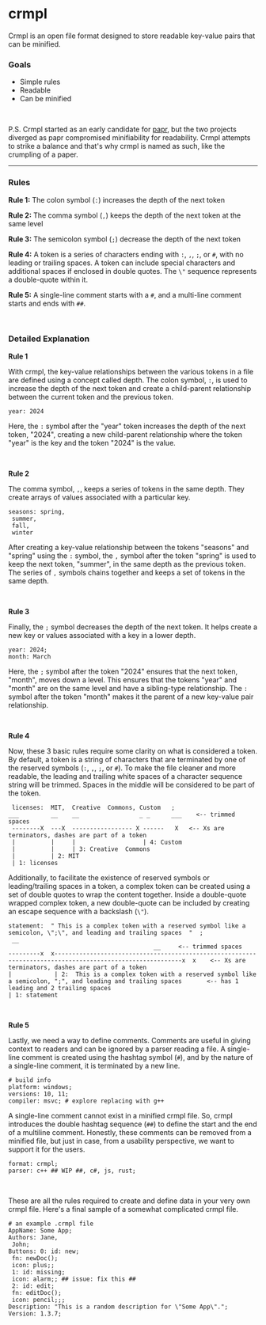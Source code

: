# crmpl
Crmpl is an open file format designed to store readable key-value pairs that can be minified.

### Goals
- Simple rules
- Readable
- Can be minified

<br />

P.S. Crmpl started as an early candidate for [papr](https://github.com/hibzzgames/papr), but the two projects diverged as papr compromised minifiability for readability. Crmpl attempts to strike a balance and that's why crmpl is named as such, like the crumpling of a paper.

---

### Rules
**Rule 1:** The colon symbol (`:`) increases the depth of the next token

**Rule 2:** The comma symbol (`,`) keeps the depth of the next token at the same level

**Rule 3:** The semicolon symbol (`;`) decrease the depth of the next token

**Rule 4:** A token is a series of characters ending with `:`, `,`, `;`, or `#`, with no leading or trailing spaces. A token can include special characters and additional spaces if enclosed in double quotes. The `\"` sequence represents a double-quote within it.

**Rule 5:** A single-line comment starts with a `#`, and a multi-line comment starts and ends with `##`.

<br />

### Detailed Explanation
**Rule 1**

With crmpl, the key-value relationships between the various tokens in a file are defined using a concept called depth. The colon symbol, `:`, is used to increase the depth of the next token and create a child-parent relationship between the current token and the previous token.

```
year: 2024
```

Here, the `:` symbol after the "year" token increases the depth of the next token, "2024", creating a new child-parent relationship where the token "year" is the key and the token "2024" is the value.

<br />

**Rule 2**

The comma symbol, `,`, keeps a series of tokens in the same depth. They create arrays of values associated with a particular key.

```
seasons: spring,
 summer,
 fall,
 winter
```

After creating a key-value relationship between the tokens "seasons" and "spring" using the `:` symbol, the `,` symbol after the token "spring" is used to keep the next token, "summer", in the same depth as the previous token. The series of `,` symbols chains together and keeps a set of tokens in the same depth.

<br />

**Rule 3**

Finally, the `;` symbol decreases the depth of the next token. It helps create a new key or values associated with a key in a lower depth.

```
year: 2024;
month: March
```

Here, the `;` symbol after the token "2024" ensures that the next token, "month", moves down a level. This ensures that the tokens "year" and "month" are on the same level and have a sibling-type relationship. The `:` symbol after the token "month" makes it the parent of a new key-value pair relationship.

<br />

**Rule 4**

Now, these 3 basic rules require some clarity on what is considered a token. By default, a token is a string of characters that are terminated by one of the reserved symbols (`:`, `,`, `;`, or `#`). To make the file cleaner and more readable, the leading and trailing white spaces of a character sequence string will be trimmed. Spaces in the middle will be considered to be part of the token.

```
 licenses:  MIT,  Creative  Commons, Custom   ;
___         __    __                 _ _      ___    <-- trimmed spaces
 --------X  ---X  ----------------- X ------   X   <-- Xs are terminators, dashes are part of a token
 |          |     |                   | 4: Custom
 |          |     | 3: Creative  Commons
 |          | 2: MIT
 | 1: licenses
```

Additionally, to facilitate the existence of reserved symbols or leading/trailing spaces in a token, a complex token can be created using a set of double quotes to wrap the content together. Inside a double-quote wrapped complex token, a new double-quote can be included by creating an escape sequence with a backslash (`\"`).

```
statement:  " This is a complex token with a reserved symbol like a semicolon, \";\", and leading and trailing spaces  "  ;
 __                                                                                                            __     <-- trimmed spaces
---------x  x----------------------------------------------------------------------------------------------------------x  x    <-- Xs are terminators, dashes are part of a token
|            | 2:  This is a complex token with a reserved symbol like a semicolon, ";", and leading and trailing spaces       <-- has 1 leading and 2 trailing spaces
| 1: statement
```

<br />

**Rule 5**

Lastly, we need a way to define comments. Comments are useful in giving context to readers and can be ignored by a parser reading a file. A single-line comment is created using the hashtag symbol (`#`), and by the nature of a single-line comment, it is terminated by a new line.

```
# build info
platform: windows;
versions: 10, 11;
compiler: msvc; # explore replacing with g++ 
```

A single-line comment cannot exist in a minified crmpl file. So, crmpl introduces the double hashtag sequence (`##`) to define the start and the end of a multiline comment. Honestly, these comments can be removed from a minified file, but just in case, from a usability perspective, we want to support it for the users.

```
format: crmpl;
parser: c++ ## WIP ##, c#, js, rust;
```

<br />

These are all the rules required to create and define data in your very own crmpl file. Here's a final sample of a somewhat complicated crmpl file.

```
# an example .crmpl file
AppName: Some App;
Authors: Jane,
 John;
Buttons: 0: id: new;
 fn: newDoc();
 icon: plus;;
 1: id: missing;
 icon: alarm;; ## issue: fix this ##
 2: id: edit;
 fn: editDoc();
 icon: pencil;;;
Description: "This is a random description for \"Some App\".";
Version: 1.3.7;
```
